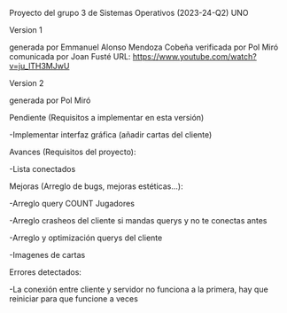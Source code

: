 Proyecto del grupo 3 de Sistemas Operativos (2023-24-Q2)
UNO

Version 1

generada por Emmanuel Alonso Mendoza Cobeña
verificada por Pol Miró
comunicada por Joan Fusté
URL: https://www.youtube.com/watch?v=ju_lTH3MJwU

Version 2

generada por Pol Miró


Pendiente (Requisitos a implementar en esta versión)

-Implementar interfaz gráfica (añadir cartas del cliente)


Avances (Requisitos del proyecto):

-Lista conectados

Mejoras (Arreglo de bugs, mejoras estéticas...):

-Arreglo query COUNT Jugadores

-Arreglo crasheos del cliente si mandas querys y no te conectas antes

-Arreglo y optimización querys del cliente

-Imagenes de cartas

Errores detectados:

-La conexión entre cliente y servidor no funciona a la primera, hay que reiniciar para que funcione a veces


